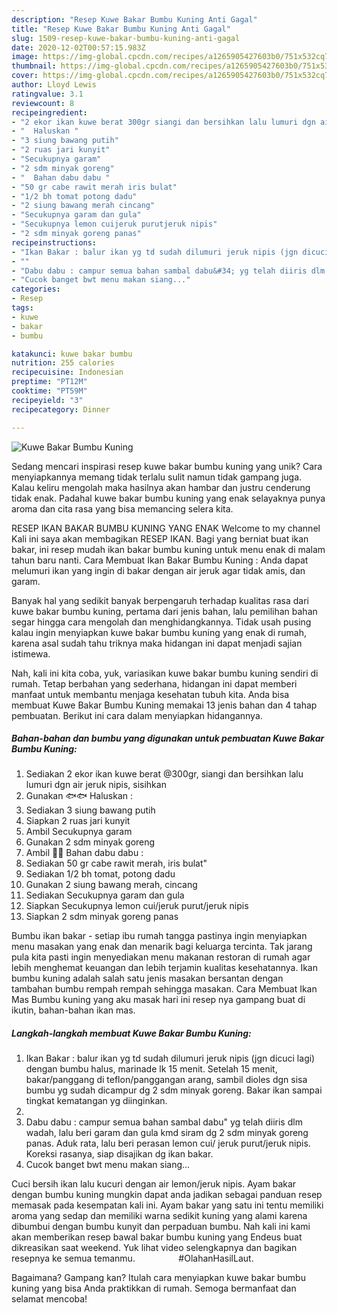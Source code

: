 ```yaml
---
description: "Resep Kuwe Bakar Bumbu Kuning Anti Gagal"
title: "Resep Kuwe Bakar Bumbu Kuning Anti Gagal"
slug: 1509-resep-kuwe-bakar-bumbu-kuning-anti-gagal
date: 2020-12-02T00:57:15.983Z
image: https://img-global.cpcdn.com/recipes/a1265905427603b0/751x532cq70/kuwe-bakar-bumbu-kuning-foto-resep-utama.jpg
thumbnail: https://img-global.cpcdn.com/recipes/a1265905427603b0/751x532cq70/kuwe-bakar-bumbu-kuning-foto-resep-utama.jpg
cover: https://img-global.cpcdn.com/recipes/a1265905427603b0/751x532cq70/kuwe-bakar-bumbu-kuning-foto-resep-utama.jpg
author: Lloyd Lewis
ratingvalue: 3.1
reviewcount: 8
recipeingredient:
- "2 ekor ikan kuwe berat 300gr siangi dan bersihkan lalu lumuri dgn air jeruk nipis sisihkan"
- "  Haluskan "
- "3 siung bawang putih"
- "2 ruas jari kunyit"
- "Secukupnya garam"
- "2 sdm minyak goreng"
- "  Bahan dabu dabu "
- "50 gr cabe rawit merah iris bulat"
- "1/2 bh tomat potong dadu"
- "2 siung bawang merah cincang"
- "Secukupnya garam dan gula"
- "Secukupnya lemon cuijeruk purutjeruk nipis"
- "2 sdm minyak goreng panas"
recipeinstructions:
- "Ikan Bakar : balur ikan yg td sudah dilumuri jeruk nipis (jgn dicuci lagi) dengan bumbu halus, marinade lk 15 menit. Setelah 15 menit, bakar/panggang di teflon/panggangan arang, sambil dioles dgn sisa bumbu yg sudah dicampur dg 2 sdm minyak goreng. Bakar ikan sampai tingkat kematangan yg diinginkan."
- ""
- "Dabu dabu : campur semua bahan sambal dabu&#34; yg telah diiris dlm wadah, lalu beri garam dan gula kmd siram dg 2 sdm minyak goreng panas. Aduk rata, lalu beri perasan lemon cui/ jeruk purut/jeruk nipis. Koreksi rasanya, siap disajikan dg ikan bakar."
- "Cucok banget bwt menu makan siang..."
categories:
- Resep
tags:
- kuwe
- bakar
- bumbu

katakunci: kuwe bakar bumbu 
nutrition: 255 calories
recipecuisine: Indonesian
preptime: "PT12M"
cooktime: "PT59M"
recipeyield: "3"
recipecategory: Dinner

---
```



![Kuwe Bakar Bumbu Kuning](https://img-global.cpcdn.com/recipes/a1265905427603b0/751x532cq70/kuwe-bakar-bumbu-kuning-foto-resep-utama.jpg)

Sedang mencari inspirasi resep kuwe bakar bumbu kuning yang unik? Cara menyiapkannya memang tidak terlalu sulit namun tidak gampang juga. Kalau keliru mengolah maka hasilnya akan hambar dan justru cenderung tidak enak. Padahal kuwe bakar bumbu kuning yang enak selayaknya punya aroma dan cita rasa yang bisa memancing selera kita.

RESEP IKAN BAKAR BUMBU KUNING YANG ENAK Welcome to my channel Kali ini saya akan membagikan RESEP IKAN. Bagi yang berniat buat ikan bakar, ini resep mudah ikan bakar bumbu kuning untuk menu enak di malam tahun baru nanti. Cara Membuat Ikan Bakar Bumbu Kuning : Anda dapat melumuri ikan yang ingin di bakar dengan air jeruk agar tidak amis, dan garam.

Banyak hal yang sedikit banyak berpengaruh terhadap kualitas rasa dari kuwe bakar bumbu kuning, pertama dari jenis bahan, lalu pemilihan bahan segar hingga cara mengolah dan menghidangkannya. Tidak usah pusing kalau ingin menyiapkan kuwe bakar bumbu kuning yang enak di rumah, karena asal sudah tahu triknya maka hidangan ini dapat menjadi sajian istimewa.


Nah, kali ini kita coba, yuk, variasikan kuwe bakar bumbu kuning sendiri di rumah. Tetap berbahan yang sederhana, hidangan ini dapat memberi manfaat untuk membantu menjaga kesehatan tubuh kita. Anda bisa membuat Kuwe Bakar Bumbu Kuning memakai 13 jenis bahan dan 4 tahap pembuatan. Berikut ini cara dalam menyiapkan hidangannya.

<!--inarticleads1-->

##### Bahan-bahan dan bumbu yang digunakan untuk pembuatan Kuwe Bakar Bumbu Kuning:

1. Sediakan 2 ekor ikan kuwe berat @300gr, siangi dan bersihkan lalu lumuri dgn air jeruk nipis, sisihkan
1. Gunakan  🐟🐟 Haluskan :
1. Sediakan 3 siung bawang putih
1. Siapkan 2 ruas jari kunyit
1. Ambil Secukupnya garam
1. Gunakan 2 sdm minyak goreng
1. Ambil  🍎🍎 Bahan dabu dabu :
1. Sediakan 50 gr cabe rawit merah, iris bulat&#34;
1. Sediakan 1/2 bh tomat, potong dadu
1. Gunakan 2 siung bawang merah, cincang
1. Sediakan Secukupnya garam dan gula
1. Siapkan Secukupnya lemon cui/jeruk purut/jeruk nipis
1. Siapkan 2 sdm minyak goreng panas


Bumbu ikan bakar - setiap ibu rumah tangga pastinya ingin menyiapkan menu masakan yang enak dan menarik bagi keluarga tercinta. Tak jarang pula kita pasti ingin menyediakan menu makanan restoran di rumah agar lebih menghemat keuangan dan lebih terjamin kualitas kesehatannya. Ikan bumbu kuning adalah salah satu jenis masakan bersantan dengan tambahan bumbu rempah rempah sehingga masakan. Cara Membuat Ikan Mas Bumbu kuning yang aku masak hari ini resep nya gampang buat di ikutin, bahan-bahan ikan mas. 

<!--inarticleads2-->

##### Langkah-langkah membuat Kuwe Bakar Bumbu Kuning:

1. Ikan Bakar : balur ikan yg td sudah dilumuri jeruk nipis (jgn dicuci lagi) dengan bumbu halus, marinade lk 15 menit. Setelah 15 menit, bakar/panggang di teflon/panggangan arang, sambil dioles dgn sisa bumbu yg sudah dicampur dg 2 sdm minyak goreng. Bakar ikan sampai tingkat kematangan yg diinginkan.
1. 
1. Dabu dabu : campur semua bahan sambal dabu&#34; yg telah diiris dlm wadah, lalu beri garam dan gula kmd siram dg 2 sdm minyak goreng panas. Aduk rata, lalu beri perasan lemon cui/ jeruk purut/jeruk nipis. Koreksi rasanya, siap disajikan dg ikan bakar.
1. Cucok banget bwt menu makan siang...


Cuci bersih ikan lalu kucuri dengan air lemon/jeruk nipis. Ayam bakar dengan bumbu kuning mungkin dapat anda jadikan sebagai panduan resep memasak pada kesempatan kali ini. Ayam bakar yang satu ini tentu memiliki aroma yang sedap dan memiliki warna sedikit kuning yang alami karena dibumbui dengan bumbu kunyit dan perpaduan bumbu. Nah kali ini kami akan memberikan resep bawal bakar bumbu kuning yang Endeus buat dikreasikan saat weekend. Yuk lihat video selengkapnya dan bagikan resepnya ke semua temanmu. ⠀⠀⠀⠀⠀⠀ #OlahanHasilLaut. 

Bagaimana? Gampang kan? Itulah cara menyiapkan kuwe bakar bumbu kuning yang bisa Anda praktikkan di rumah. Semoga bermanfaat dan selamat mencoba!
